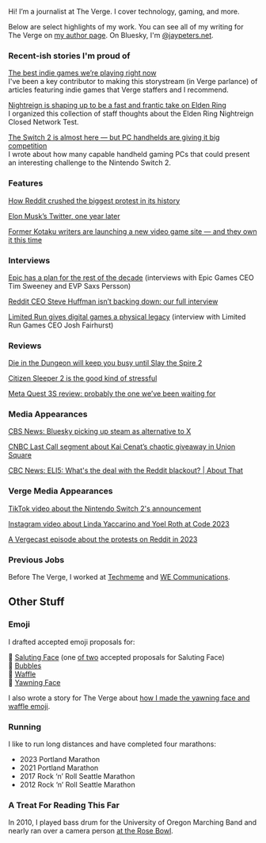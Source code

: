 Hi! I’m a journalist at The Verge. I cover technology, gaming, and more.

Below are select highlights of my work. You can see all of my writing for The Verge on [my author page](https://www.theverge.com/authors/jay-peters). On Bluesky, I'm [@jaypeters.net](https://bsky.app/profile/jaypeters.net).

### Recent-ish stories I'm proud of
[The best indie games we’re playing right now](https://www.theverge.com/24339574/indie-games-recommendations-pc-switch-steam-deck-best-new-hidden-gems)
<br> I've been a key contributor to making this storystream (in Verge parlance) of articles featuring indie games that Verge staffers and I recommend.

[Nightreign is shaping up to be a fast and frantic take on Elden Ring](https://www.theverge.com/games/614995/elden-ring-nightreign-tests-verge-staff-thoughts)
<br> I organized this collection of staff thoughts about the Elden Ring Nightreign Closed Network Test. 

[The Switch 2 is almost here — but PC handhelds are giving it big competition](https://www.theverge.com/2025/1/9/24339466/nintendo-switch-2-pc-gaming-handhelds-steamos)
<br> I wrote about how many capable handheld gaming PCs that could present an interesting challenge to the Nintendo Switch 2.

### Features
[How Reddit crushed the biggest protest in its history](https://www.theverge.com/23779477/reddit-protest-blackouts-crushed) 

[Elon Musk’s Twitter, one year later](https://www.theverge.com/23934205/elon-musk-twitter-x-one-year-later-acquisition)

[Former Kotaku writers are launching a new video game site — and they own it this time](https://www.theverge.com/2023/11/7/23949269/aftermath-video-games-kotaku-defector)

### Interviews
[Epic has a plan for the rest of the decade](https://www.theverge.com/2024/10/5/24262376/epic-unreal-engine-6-fortnite-metaverse-plans) (interviews with Epic Games CEO Tim Sweeney and EVP Saxs Persson)

[Reddit CEO Steve Huffman isn’t backing down: our full interview](https://www.theverge.com/2023/6/15/23762868/reddit-ceo-steve-huffman-interview)

[Limited Run gives digital games a physical legacy](https://www.theverge.com/24034994/limited-run-games-physical-disc-cart) (interview with Limited Run Games CEO Josh Fairhurst)

### Reviews
[Die in the Dungeon will keep you busy until Slay the Spire 2](https://www.theverge.com/games-review/616163/die-in-the-dungeon-will-keep-you-busy-until-slay-the-spire-2)

[Citizen Sleeper 2 is the good kind of stressful](https://www.theverge.com/games-review/601114/citizen-sleeper-2-starward-vector-review)

[Meta Quest 3S review: probably the one we’ve been waiting for](https://www.theverge.com/24340948/meta-quest-3s-vr-headset-review)

### Media Appearances
[CBS News: Bluesky picking up steam as alternative to X
](https://www.youtube.com/watch?v=x-dz6EJYl2c)

[CNBC Last Call segment about Kai Cenat’s chaotic giveaway in Union Square](https://x.com/LastCallCNBC/status/1687605342924931072)

[CBC News: ELI5: What's the deal with the Reddit blackout? | About That
](https://www.youtube.com/watch?v=VON-dN8Neho)

### Verge Media Appearances
[TikTok video about the Nintendo Switch 2's announcement](https://www.tiktok.com/@verge/video/7460514159415840043?lang=en)

[Instagram video about Linda Yaccarino and Yoel Roth at Code 2023](https://www.instagram.com/p/CxuT8pgLVNZ/)

[A Vergecast episode about the protests on Reddit in 2023](https://www.youtube.com/watch?v=57vjLHBlIyI)

### Previous Jobs
Before The Verge, I worked at [Techmeme](https://techmeme.com) and [WE Communications](https://www.we-worldwide.com).

## Other Stuff

### Emoji
I drafted accepted emoji proposals for:

🫡 [Saluting Face](https://www.unicode.org/cgi-bin/GetDocumentLink?L2/19-400) (one [of two](https://www.unicode.org/L2/L2019/19396-saluting-face-emoji.pdf) accepted proposals for Saluting Face) <br>
🫧 [Bubbles](https://www.unicode.org/cgi-bin/GetDocumentLink?L2/19-311) <br>
🧇 [Waffle](https://www.unicode.org/cgi-bin/GetDocumentLink?L2/18-087) <br>
🥱 [Yawning Face](https://www.unicode.org/cgi-bin/GetDocumentLink?L2/17-432) <br>

I also wrote a story for The Verge about [how I made the yawning face and waffle emoji](https://www.theverge.com/21327599/how-to-make-emoji-yawning-face-waffle-proposal-unicode).

### Running
I like to run long distances and have completed four marathons: 

<ul>
  <li>2023 Portland Marathon</li>
  <li>2021 Portland Marathon</li>
  <li>2017 Rock ‘n’ Roll Seattle Marathon</li>
  <li>2012 Rock ‘n’ Roll Seattle Marathon</li>
</ul>

### A Treat For Reading This Far
In 2010, I played bass drum for the University of Oregon Marching Band and nearly ran over a camera person [at the Rose Bowl](https://youtu.be/cy0gmKbine8?feature=shared&t=54).
